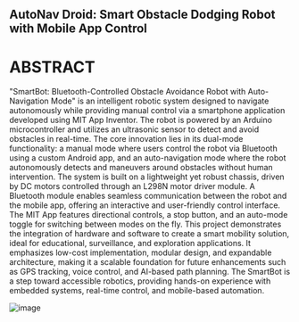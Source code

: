 ##  AutoNav Droid: Smart Obstacle Dodging Robot with Mobile App Control

# ABSTRACT

"SmartBot: Bluetooth-Controlled Obstacle Avoidance Robot with Auto-Navigation Mode" is an intelligent robotic system designed to navigate autonomously while providing manual control via a smartphone application developed using MIT App Inventor. The robot is powered by an Arduino microcontroller and utilizes an ultrasonic sensor to detect and avoid obstacles in real-time. The core innovation lies in its dual-mode functionality: a manual mode where users control the robot via Bluetooth using a custom Android app, and an auto-navigation mode where the robot autonomously detects and maneuvers around obstacles without human intervention.
The system is built on a lightweight yet robust chassis, driven by DC motors controlled through an L298N motor driver module. A Bluetooth module enables seamless communication between the robot and the mobile app, offering an interactive and user-friendly control interface. The MIT App features directional controls, a stop button, and an auto-mode toggle for switching between modes on the fly.
This project demonstrates the integration of hardware and software to create a smart mobility solution, ideal for educational, surveillance, and exploration applications. It emphasizes low-cost implementation, modular design, and expandable architecture, making it a scalable foundation for future enhancements such as GPS tracking, voice control, and AI-based path planning. The SmartBot is a step toward accessible robotics, providing hands-on experience with embedded systems, real-time control, and mobile-based automation.

![image](https://github.com/user-attachments/assets/2ecca8f5-ce30-4278-8475-98a949e98b53)

  



